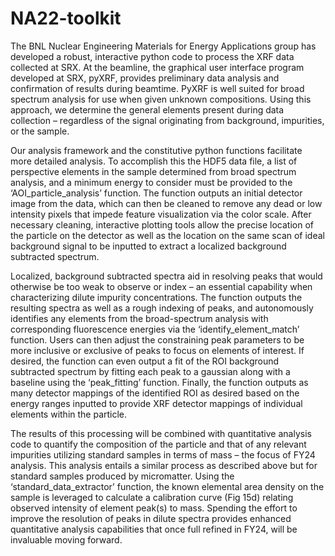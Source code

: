# NA22-toolkit

The BNL Nuclear Engineering Materials for Energy Applications group has developed a robust, interactive python code to process the XRF data collected at SRX. At the beamline, the graphical user interface program developed at SRX, pyXRF, provides preliminary data analysis and confirmation of results during beamtime. PyXRF is well suited for broad spectrum analysis for use when given unknown compositions. Using this approach, we determine the general elements present during data collection – regardless of the signal originating from background, impurities, or the sample.   

Our analysis framework and the constitutive python functions facilitate more detailed analysis. To accomplish this the HDF5 data file, a list of perspective elements in the sample determined from broad spectrum analysis, and a minimum energy to consider must be provided to the ‘AOI_particle_analysis’ function. The function outputs an initial detector image from the data, which can then be cleaned to remove any dead or low intensity pixels that impede feature visualization via the color scale. After necessary cleaning, interactive plotting tools allow the precise location of the particle on the detector as well as the location on the same scan of ideal background signal to be inputted to extract a localized background subtracted spectrum.   

Localized, background subtracted spectra aid in resolving peaks that would otherwise be too weak to observe or index – an essential capability when characterizing dilute impurity concentrations. The function outputs the resulting spectra as well as a rough indexing of peaks, and autonomously identifies any elements from the broad-spectrum analysis with corresponding fluorescence energies via the ‘identify_element_match’ function. Users can then adjust the constraining peak parameters to be more inclusive or exclusive of peaks to focus on elements of interest. If desired, the function can even output a fit of the ROI background subtracted spectrum by fitting each peak to a gaussian along with a baseline using the ‘peak_fitting’ function. Finally, the function outputs as many detector mappings of the identified ROI as desired based on the energy ranges inputted to provide XRF detector mappings of individual elements within the particle.  

The results of this processing will be combined with quantitative analysis code to quantify the composition of the particle and that of any relevant impurities utilizing standard samples in terms of mass – the focus of FY24 analysis. This analysis entails a similar process as described above but for standard samples produced by micromatter. Using the ‘standard_data_extractor’ function, the known elemental area density on the sample is leveraged to calculate a calibration curve (Fig 15d) relating observed intensity of element peak(s) to mass. Spending the effort to improve the resolution of peaks in dilute spectra provides enhanced quantitative analysis capabilities that once full refined in FY24, will be invaluable moving forward.  

